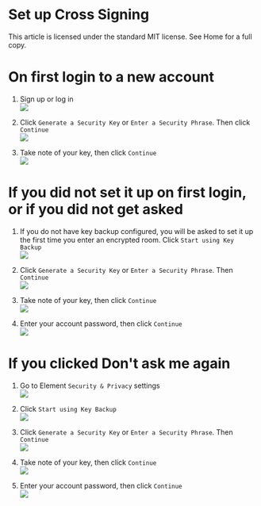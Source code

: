 # Set up Cross Signing

This article is licensed under the standard MIT license. See Home for a full copy.

# On first login to a new account

1. Sign up or log in  
![](images/Screen%20Shot%202020-07-30%20at%202.59.21%20PM.png)

1. Click `Generate a Security Key` or `Enter a Security Phrase`. Then click `Continue`  
![](images/Screen%20Shot%202020-07-30%20at%203.06.50%20PM.png)

1. Take note of your key, then click `Continue`  
![](images/Screen%20Shot%202020-07-30%20at%203.07.52%20PM.png)

# If you did not set it up on first login, or if you did not get asked

1. If you do not have key backup configured, you will be asked to set it up the first time you enter an encrypted room. Click `Start using Key Backup`  
![](images/Screen%20Shot%202020-09-17%20at%204.41.12%20PM.png)

1. Click `Generate a Security Key` or `Enter a Security Phrase`. Then `Continue`  
![](images/Screen%20Shot%202020-07-30%20at%203.06.50%20PM.png)

1. Take note of your key, then click `Continue`  
![](images/Screen%20Shot%202020-07-30%20at%203.07.52%20PM.png)

1. Enter your account password, then click `Continue`  
![](images/Screen%20Shot%202020-07-30%20at%203.09.47%20PM.png)

# If you clicked Don't ask me again

1. Go to Element `Security & Privacy` settings  
![](images/Screen%20Shot%202020-07-30%20at%203.02.07%20PM.png)

1. Click `Start using Key Backup`  
![](images/Screen%20Shot%202020-09-17%20at%204.42.12%20PM.png)

1. Click `Generate a Security Key` or `Enter a Security Phrase`. Then `Continue`  
![](images/Screen%20Shot%202020-07-30%20at%203.06.50%20PM.png)

1. Take note of your key, then click `Continue`  
![](images/Screen%20Shot%202020-07-30%20at%203.07.52%20PM.png)

1. Enter your account password, then click `Continue`  
![](images/Screen%20Shot%202020-07-30%20at%203.09.47%20PM.png)
